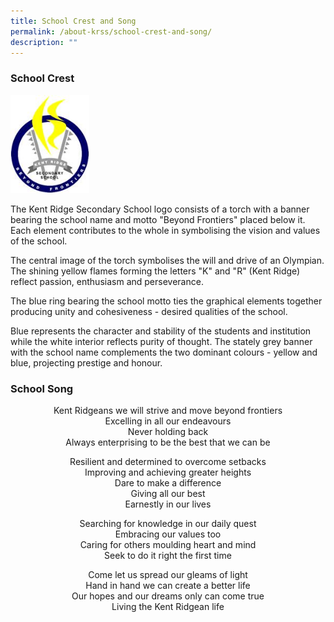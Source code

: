 ```yaml
---
title: School Crest and Song
permalink: /about-krss/school-crest-and-song/
description: ""
---
```

### School Crest

<style>  
img {  
  display: block;  
  margin-left: auto;  
  margin-right: auto;  
}  
</style>  
<body><img src="/images/school-logo.jpg" alt="KRSS" style="width:25%;">  
  
</body>

The Kent Ridge Secondary School logo consists of a torch with a banner bearing the school name and motto "Beyond Frontiers" placed below it. Each element contributes to the whole in symbolising the vision and values of the school.

The central image of the torch symbolises the will and drive of an Olympian. The shining yellow flames forming the letters "K" and "R" (Kent Ridge) reflect passion, enthusiasm and perseverance.

The blue ring bearing the school motto ties the graphical elements together producing unity and cohesiveness - desired qualities of the school.

Blue represents the character and stability of the students and institution while the white interior reflects purity of thought. The stately grey banner with the school name complements the two dominant colours - yellow and blue, projecting prestige and honour.


### School Song

<p style="text-align:center;">Kent Ridgeans we will strive and move beyond frontiers <br>  
Excelling in all our endeavours  <br>  
Never holding back  <br>  
Always enterprising to be the best that we can be </p>

<p style="text-align:center;">Resilient and determined to overcome setbacks <br> 
Improving and achieving greater heights <br>  
Dare to make a difference  <br> 
Giving all our best  <br> 
Earnestly in our lives </p>

<p style="text-align:center;">Searching for knowledge in our daily quest  <br>
Embracing our values too <br>
Caring for others moulding heart and mind <br>  
Seek to do it right the first time </p>

<p style="text-align:center;"> Come let us spread our gleams of light  <br>
Hand in hand we can create a better life  <br>
Our hopes and our dreams only can come true  <br>
Living the Kent Ridgean life </p>